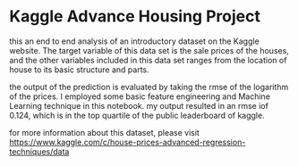 # Kaggle Advance Housing Project

this an end to end analysis of an introductory dataset on the Kaggle website. The target variable of this data set is the sale prices of the houses, and the other variables included in this data set ranges from the location of house to its basic structure and parts.

the output of the prediction is evaluated by taking the rmse of the logarithm of the prices. I employed some basic feature engineering and Machine Learning technique in this notebook. my output resulted in an rmse iof 0.124, which is in the top quartile of the public leaderboard of kaggle.

for more information about this dataset, please visit https://www.kaggle.com/c/house-prices-advanced-regression-techniques/data
